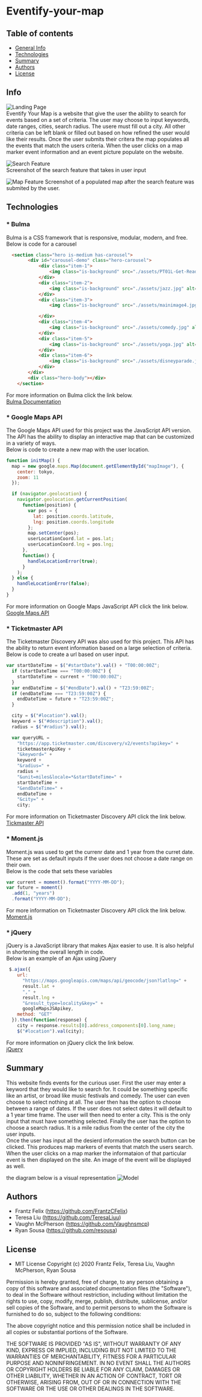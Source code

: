 # Eventify-your-map

## Table of contents
- [General Info](#Info)
- [Technologies](#Technologies)
- [Summary](#Summary)
- [Authors](#Authors)
- [License](#License)

## Info
![Landing Page](https://github.com/FrantzCFelix/Eventify-your-map/blob/master/assets/home.PNG?raw=true)   
Eventify Your Map is a website that give the user the ability to search for events based on a set of criteria. The user may choose to input keywords, date ranges, cities, search radius. The usere must fill out a city. All other criteria can be left blank or filled out based on how refined the user would like their results. Once the user submits their critera the map populates all the events that match the users criteria. When the user clicks on a map marker event information and an event picture populate on the website.  

![Search Feature](https://github.com/FrantzCFelix/Eventify-your-map/blob/master/assets/search.PNG?raw=true)  
Screenshot of the search feature that takes in user input

![Map Feature](https://github.com/FrantzCFelix/Eventify-your-map/blob/master/assets/map.PNG?raw=true)
Screenshot of a populated map after the search feature was submited by the user.

## Technologies
### * Bulma
Bulma is a CSS framework that is responsive, modular, modern, and free.  
Below is code for a carousel  
```html
  <section class="hero is-medium has-carousel">
        <div id="carousel-demo" class="hero-carousel">          
            <div class="item-1">
                <img class="is-background" src="./assets/PT01L-Get-Ready-Color-Run-Splash-Color-Run-Tropicolor.jpg" alt="" width="720" height="330" />
            </div>
            <div class="item-2">
                <img class="is-background" src="./assets/jazz.jpg" alt="" width="720" height="330" />
            </div>
            <div class="item-3">
                <img class="is-background" src="./assets/mainimage4.jpg" alt="" width="720" height="330" />

            </div>
            <div class="item-4">
                <img class="is-background" src="./assets/comedy.jpg" alt="" width="720" height="330" />
            </div>
            <div class="item-5">
                <img class="is-background" src="./assets/yoga.jpg" alt="" width="720" height="330" />
            </div>
            <div class="item-6">
                <img class="is-background" src="./assets/disneyparade.jpg" alt="" width="720" height="330" />
            </div>
        </div>
        <div class="hero-body"></div> 
    </section>
```
For more information on Bulma click the link below.   
[Bulma Documentation](https://bulma.io/documentation/)  

### * Google Maps API
The Google Maps API used for this project was the JavaScript API version. The API has the ability to display an interactive map that can be customized in a variety of ways.  
Below is code to create a new map with the user location.  
```javascript
function initMap() {
  map = new google.maps.Map(document.getElementById("mapImage"), {
    center: tokyo,
    zoom: 11
  });

  if (navigator.geolocation) {
    navigator.geolocation.getCurrentPosition(
      function(position) {
        var pos = {
          lat: position.coords.latitude,
          lng: position.coords.longitude
        };
        map.setCenter(pos);
        userLocationCoord.lat = pos.lat;
        userLocationCoord.lng = pos.lng;
      },
      function() {
        handleLocationError(true);
      }
    );
  } else {
    handleLocationError(false);
  }
}
```
For more information on Google Maps JavaScript API click the link below.    
[Google Maps API](https://developers.google.com/maps/documentation/javascript/tutorial)  

### * Ticketmaster API
The Ticketmaster Discovery API was also used for this project. This API has the ability to return event information based on a large selection of criteria.
Below is code to create a url based on user input.  
```javascript
var startDateTime = $("#startDate").val() + "T00:00:00Z";
  if (startDateTime === "T00:00:00Z") {
    startDateTime = current + "T00:00:00Z";
  }
  var endDateTime = $("#endDate").val() + "T23:59:00Z";
  if (endDateTime === "T23:59:00Z") {
    endDateTime = future + "T23:59:00Z";
  }

  city = $("#location").val();
  keyword = $("#description").val();
  radius = $("#radius").val();

  var queryURL =
    "https://app.ticketmaster.com/discovery/v2/events?apikey=" +
    ticketmasterApiKey +
    "&keyword=" +
    keyword +
    "&radius=" +
    radius +
    "&unit=miles&locale=*&startDateTime=" +
    startDateTime +
    "&endDateTime=" +
    endDateTime +
    "&city=" +
    city;   
```
For more information on Ticketmaster Discovery API click the link below.  
[Tickmaster API](https://developer.ticketmaster.com/products-and-docs/apis/discovery-api/v2/)

### * Moment.js
Moment.js was used to get the currenr date and 1 year from the curret date. These are set as default inputs if the user does not choose a date range on their own.  
Below is the code that sets these variables
```javascript    
var current = moment().format("YYYY-MM-DD");
var future = moment()
  .add(1, "years")
  .format("YYYY-MM-DD");   
```
For more information on Ticketmaster Discovery API click the link below.  
[Moment.js](https://momentjs.com/)

### * jQuery
jQuery is a JavaScript library that makes Ajax easier to use. It is also helpful in shortening the overall length in code.  
Below is an example of an Ajax using jQuery
```javascript 
 $.ajax({
    url:
      "https://maps.googleapis.com/maps/api/geocode/json?latlng=" +
      result.lat +
      "," +
      result.lng +
      "&result_type=locality&key=" +
      googleMapsJSApikey,
    method: "GET"
  }).then(function(response) {
    city = response.results[0].address_components[0].long_name;
    $("#location").val(city);
```
For more information on jQuery click the link below.  
[jQuery](https://jquery.com/)  

## Summary
This website finds events for the curious user. First the user may enter a keyword that they would like to search for. It could be something specific like an artist, or broad like music festivals and comedy. The user can even choose to select nothing at all. The user then has the option to choose between a range of dates. If the user does not select dates it will default to a 1 year time frame. The user will then need to enter a city. This is the only input that must have something selected. Finally the user has the option to choose a search radius. It is a mile radius from the center of the city the user inputs.  
Once the user has input all the desierd information the search button can be clicked. This produces map markers of events that match the users search. When the user clicks on a map marker the informataion of that particular event is then displayed on the site. An image of the event will be displayed as well.  

the diagram below is a visual representation
![Model](./assets/model.jpg) 





## Authors
- Frantz Felix (https://github.com/FrantzCFelix)
- Teresa Liu (https://github.com/TeresaLiuu)
- Vaughn McPherson (https://github.com/Vaughnsmcp)
- Ryan Sousa (https://github.com/resousa)

## License

- MIT License Copyright (c) 2020 Frantz Felix, Teresa Liu, Vaughn McPherson, Ryan Sousa

Permission is hereby granted, free of charge, to any person obtaining a copy
of this software and associated documentation files (the "Software"), to deal
in the Software without restriction, including without limitation the rights
to use, copy, modify, merge, publish, distribute, sublicense, and/or sell
copies of the Software, and to permit persons to whom the Software is
furnished to do so, subject to the following conditions:

The above copyright notice and this permission notice shall be included in all
copies or substantial portions of the Software.

THE SOFTWARE IS PROVIDED "AS IS", WITHOUT WARRANTY OF ANY KIND, EXPRESS OR
IMPLIED, INCLUDING BUT NOT LIMITED TO THE WARRANTIES OF MERCHANTABILITY,
FITNESS FOR A PARTICULAR PURPOSE AND NONINFRINGEMENT. IN NO EVENT SHALL THE
AUTHORS OR COPYRIGHT HOLDERS BE LIABLE FOR ANY CLAIM, DAMAGES OR OTHER
LIABILITY, WHETHER IN AN ACTION OF CONTRACT, TORT OR OTHERWISE, ARISING FROM,
OUT OF OR IN CONNECTION WITH THE SOFTWARE OR THE USE OR OTHER DEALINGS IN THE
SOFTWARE.